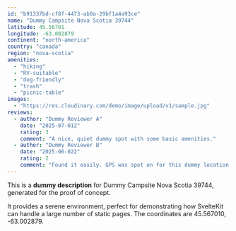 ```yaml
---
id: "b91337bd-cf8f-4473-ab0a-29bf1a4a93ce"
name: "Dummy Campsite Nova Scotia 39744"
latitude: 45.56701
longitude: -63.002879
continent: "north-america"
country: "canada"
region: "nova-scotia"
amenities:
  - "hiking"
  - "RV-suitable"
  - "dog-friendly"
  - "trash"
  - "picnic-table"
images:
  - "https://res.cloudinary.com/demo/image/upload/v1/sample.jpg"
reviews:
  - author: "Dummy Reviewer A"
    date: "2025-07-012"
    rating: 3
    comment: "A nice, quiet dummy spot with some basic amenities."
  - author: "Dummy Reviewer B"
    date: "2025-06-022"
    rating: 2
    comment: "Found it easily. GPS was spot on for this dummy location."
---
```


This is a **dummy description** for Dummy Campsite Nova Scotia 39744, generated for the proof of concept.

It provides a serene environment, perfect for demonstrating how SvelteKit can handle a large number of static pages. The coordinates are 45.567010, -63.002879.
